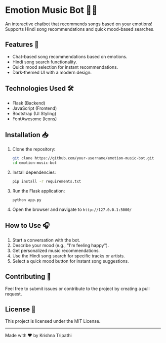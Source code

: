 # Emotion Music Bot 🎵🤖

An interactive chatbot that recommends songs based on your emotions! Supports Hindi song recommendations and quick mood-based searches.

## Features 🚀
- Chat-based song recommendations based on emotions.
- Hindi song search functionality.
- Quick mood selection for instant recommendations.
- Dark-themed UI with a modern design.

## Technologies Used 🛠️
- Flask (Backend)
- JavaScript (Frontend)
- Bootstrap (UI Styling)
- FontAwesome (Icons)

## Installation 📥
1. Clone the repository:
   ```bash
   git clone https://github.com/your-username/emotion-music-bot.git
   cd emotion-music-bot
   ```
2. Install dependencies:
   ```bash
   pip install -r requirements.txt
   ```
3. Run the Flask application:
   ```bash
   python app.py
   ```
4. Open the browser and navigate to `http://127.0.0.1:5000/`

## How to Use 🎧
1. Start a conversation with the bot.
2. Describe your mood (e.g., "I'm feeling happy").
3. Get personalized music recommendations.
4. Use the Hindi song search for specific tracks or artists.
5. Select a quick mood button for instant song suggestions.

## Contributing 🤝
Feel free to submit issues or contribute to the project by creating a pull request.

## License 📜
This project is licensed under the MIT License.

---
Made with ❤️ by Krishna Tripathi

